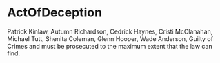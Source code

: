 # ActOfDeception
Patrick Kinlaw, Autumn Richardson, Cedrick Haynes, Cristi McClanahan, Michael Tutt, Shenita Coleman, Glenn Hooper, Wade Anderson, Guilty of Crimes and must be prosecuted to the maximum extent that the law can find.
